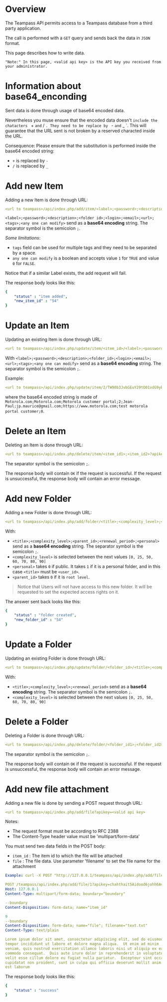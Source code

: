 # Overview

The Teampass API permits access to a Teampass database from a third party application.

The call is performed with a `GET` query and sends back the data in `JSON` format.

This page describes how to write data.

	"Note:" In this page, <valid api key> is the API key you received from your administrator.

# Information about base64_enconding

Sent data is done through usage of base64 encoded data.

Nevertheless you muse ensure that the encoded data doesn't `include the chatacters ` + ` and ` / `.
They need to be replace by ` - ` and ` _ `.
This will guarantee that the URL sent is not broken by a reserved characted inside the URL.

Consequence: Please ensure that the substitution is performed inside the base64 encoded string:

- ` + ` is replaced by ` - `
- ` / ` is replaced by ` _ `

# Add new Item

Adding a new Item is done through URL:

```yaml
<url to teampass>/api/index.php/add/item/<label>;<password>;<description>;<folder id>;<login>;<email>;<url>;<tags>;<any one can modify>?apikey=<valid api key>
```

`<label>;<password>;<description>;<folder id>;<login>;<email>;<url>;<tags>;<any one can modify>` send as a **base64 encoding** string.
The separator symbol is the semicolon ` ; `.

*Some limitations*:

* `tags` field can be used for multiple tags and they need to be separated by a space.
* `any one can modify` is a boolean and accepts value `1` for `TRUE` and value `0` for `FALSE`.

Notice that if a similar Label exists, the add request will fail.

The response body looks like this:

```yaml
{
	"status" : "item added",
    "new_item_id" : "54"
}
```

# Update an Item

Updating an existing Item is done through URL:

```yaml
<url to teampass>/api/index.php/update/item/<item_id>/<label>;<password>;<description>;<folder_id>;<login>;<email>;<url>;<tags>;<any one can modify>?apikey=<valid api key>
```

With `<label>;<password>;<description>;<folder_id>;<login>;<email>;<url>;<tags>;<any one can modify>` send as a **base64 encoding** string.
The separator symbol is the semicolon ` ; `.

Example:
```yaml
<url to teampass>/api/index.php/update/item/2/TW90b3JvbGEuY29tO01vdG9yb2xhLmNvbTtNb3Rvcm9sYSBjdXN0b21lciBwb3J0YWw7MjtKZWFuLVBhdWw7anAubWF1cmljZUBnbWFpbC5jb207aHR0cHM6Ly93d3cubW90b3JvbGEuY29tO3Rlc3QgbW90b3JvbGEgcG9ydGFsIGN1c3RvbWVyOzA?apikey=eevu1Aed0aiN4Phee9xaeshu2athool3iek2ahy
```
where the base64 encoded string is made of `Motorola.com;Motorola.com;Motorola customer portal;2;Jean-Paul;jp.maurice@gmail.com;https://www.motorola.com;test motorola portal customer;0`.

# Delete an Item

Deleting an Item is done through URL:

```yaml
<url to teampass>/api/index.php/delete/item/<item_id1>;<item_id2>?apikey=<valid api key>
```

The separator symbol is the semicolon ` ; `.

The response body will contain `OK` if the request is successful. If the request is unsuccessful, the response body will contain an error message.

# Add new Folder

Adding a new Folder is done through URL:

```yaml
<url to teampass>/api/index.php/add/folder/<title>;<complexity_level>;<parent_id>;<renewal_period>;<personal>?apikey=<valid api key>
```

With:

* `<title>;<complexity_level>;<parent_id>;<renewal_period>;<personal>` send as a **base64 encoding** string.
The separator symbol is the semicolon ` ; `.
* `<complexity_level>` is selected between the next values `[0, 25, 50, 60, 70, 80, 90]`
* `<personal>` takes `0` if public. It takes `1` if it is a personal folder, and in this case `<title>` must be `<user_id>`.
* `<parent_id>` takes `0` if it is `root level`.

> Notice that Users will not have access to this new folder. It will be requested to set the expected access rights on it.

The answer sent back looks like this:

```yaml
{
	"status" : "folder created",
    "new_folder_id" : "54"
}
```

# Update a Folder

Updating an existing Folder is done through URL:

```yaml
<url to teampass>/api/index.php/update/folder/<folder_id>/<title>;<complexity_level>;<renewal_period>?apikey=<valid api key>
```

With:

* `<title>;<complexity_level>;<renewal_period>` send as a **base64 encoding** string. The separator symbol is the semicolon ` ; `.
* `<complexity_level>` is selected between the next values `[0, 25, 50, 60, 70, 80, 90]`

# Delete a Folder

Deleting a Folder is done through URL:

```yaml
<url to teampass>/api/index.php/delete/folder/<folder_id1>;<folder_id2>?apikey=<valid api key>
```

The separator symbol is the semicolon ` ; `.

The response body will contain `OK` if the request is successful. If the request is unsuccessful, the response body will contain an error message.

# Add new file attachment

Adding a new file is done by sending a POST request through URL:

```yaml
<url to teampass>/api/index.php/add/file?apikey=<valid api key>
```

Notes:
* The request format must be according to RFC 2388
* The Content-Type header value must be 'multipart/form-data'

You must send two data fields in the POST body:
* `item_id` : The item id to which the file will be attached
* `file`    : The file data. Use parameter 'filename' to set the file name for the attachment

```yaml
Example: curl -X POST "http://127.0.0.1/teampass/api/index.php/add/file?apikey=chahthait5Aidood6johh6Avufieb6ohpaixain" -F "file=@text.txt;filename=text.txt" -F "item_id=9"
```

```yaml
POST /teampass/api/index.php/add/file/1?apikey=chahthait5Aidood6johh6Avufieb6ohpaixain HTTP/1.1
Host: 127.0.0.1
Content-Type: multipart/form-data; boundary="boundary"

--boundary
Content-Disposition: form-data; name="item_id"

9
--boundary
Content-Disposition: form-data; name="file"; filename="text.txt"
Content-Type: text/plain

Lorem ipsum dolor sit amet, consectetur adipiscing elit, sed do eiusmod
tempor incididunt ut labore et dolore magna aliqua.  Ut enim ad minim
veniam, quis nostrud exercitation ullamco laboris nisi ut aliquip ex ea
commodo consequat.  Duis aute irure dolor in reprehenderit in voluptate
velit esse cillum dolore eu fugiat nulla pariatur.  Excepteur sint occaecat
cupidatat non proident, sunt in culpa qui officia deserunt mollit anim id
est laborum
```

The response body looks like this:

```yaml
{
	"status" : "success"
}
```

